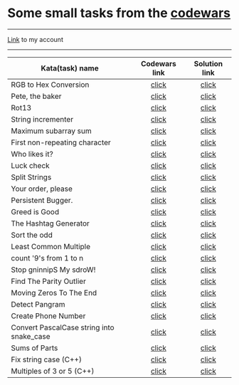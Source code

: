 # Some small tasks from the [codewars](https://www.codewars.com)
____
[Link](https://www.codewars.com/users/olkhovich) to my account
____
| Kata(task) name | Codewars link | Solution link |
|--------------------------------------------|:---------------:|:----------------:|
| RGB to Hex Conversion | [click](https://www.codewars.com/kata/513e08acc600c94f01000001/python) | [click](https://github.com/olkhovichs/Codewars/blob/main/python_tasks/rgb_to_hex.py) |
| Pete, the baker | [click](https://www.codewars.com/kata/525c65e51bf619685c000059/python) | [click](https://github.com/olkhovichs/Codewars/blob/main/python_tasks/cakes.py) |
| Rot13 | [click](https://www.codewars.com/kata/530e15517bc88ac656000716/python) | [click](https://github.com/olkhovichs/Codewars/blob/main/python_tasks/rot13.py) |
| String incrementer | [click](https://www.codewars.com/kata/54a91a4883a7de5d7800009c/python) | [click](https://github.com/olkhovichs/Codewars/blob/main/python_tasks/str_incr.py) |
| Maximum subarray sum | [click](https://www.codewars.com/kata/54521e9ec8e60bc4de000d6c/python) | [click](https://github.com/olkhovichs/Codewars/blob/main/python_tasks/max_subarr_sum.py) |
| First non-repeating character | [click](https://www.codewars.com/kata/52bc74d4ac05d0945d00054e/python) | [click](https://github.com/olkhovichs/Codewars/blob/main/python_tasks/first_non-rep_char.py) |
| Who likes it? | [click](https://www.codewars.com/kata/5266876b8f4bf2da9b000362/python) | [click](https://github.com/olkhovichs/Codewars/blob/main/python_tasks/who_likes.py) |
| Luck check | [click](https://www.codewars.com/kata/5314b3c6bb244a48ab00076c/python) | [click](https://github.com/olkhovichs/Codewars/blob/main/python_tasks/luck_tick.py) |
| Split Strings | [click](https://www.codewars.com/kata/515de9ae9dcfc28eb6000001) | [click](https://github.com/olkhovichs/Codewars/blob/main/python_tasks/split_strings.py) |
| Your order, please | [click](https://www.codewars.com/kata/55c45be3b2079eccff00010f) | [click](https://github.com/olkhovichs/Codewars/blob/main/python_tasks/your_order.py) |
| Persistent Bugger. | [click](https://www.codewars.com/kata/55bf01e5a717a0d57e0000ec/python) | [click](https://github.com/olkhovichs/Codewars/blob/main/python_tasks/persistent_bugger.py) |
| Greed is Good | [click](https://www.codewars.com/kata/5270d0d18625160ada0000e4/python) | [click](https://github.com/olkhovichs/Codewars/blob/main/python_tasks/greed_good.py) |
| The Hashtag Generator | [click](https://www.codewars.com/kata/52449b062fb80683ec000024/python) | [click](https://github.com/olkhovichs/Codewars/blob/main/python_tasks/hashtag_generator.py) |
| Sort the odd | [click](https://www.codewars.com/kata/578aa45ee9fd15ff4600090d/python) | [click](https://github.com/olkhovichs/Codewars/blob/main/python_tasks/sort_odd.py) |
| Least Common Multiple | [click](https://www.codewars.com/kata/5259acb16021e9d8a60010af/python) | [click](https://github.com/olkhovichs/Codewars/blob/main/python_tasks/lcm.py) |
| count '9's from 1 to n | [click](https://www.codewars.com/kata/55143152820d22cdf00001bb/python) | [click](https://github.com/olkhovichs/Codewars/blob/main/python_tasks/count_9.py) |
| Stop gninnipS My sdroW! | [click](https://www.codewars.com/kata/5264d2b162488dc400000001/python) | [click](https://github.com/olkhovichs/Codewars/blob/main/python_tasks/stop_spinning_words.py) |
| Find The Parity Outlier | [click](https://www.codewars.com/kata/5526fc09a1bbd946250002dc/python) | [click](https://github.com/olkhovichs/Codewars/blob/main/python_tasks/find_parity_outlier.py) |
| Moving Zeros To The End | [click](https://www.codewars.com/kata/52597aa56021e91c93000cb0/python) | [click](https://github.com/olkhovichs/Codewars/blob/main/python_tasks/your_order.py) |
| Detect Pangram | [click](https://www.codewars.com/kata/545cedaa9943f7fe7b000048/python) | [click](https://github.com/olkhovichs/Codewars/blob/main/python_tasks/detect_pangram.py) |
| Create Phone Number | [click](https://www.codewars.com/kata/525f50e3b73515a6db000b83) | [click](https://github.com/olkhovichs/Codewars/blob/main/python_tasks/moving_zeros_to_the_end.py) |
| Convert PascalCase string into snake_case | [click](https://www.codewars.com/kata/529b418d533b76924600085d) | [click](https://github.com/olkhovichs/Codewars/blob/main/python_tasks/convert_case_string.py) |
| Sums of Parts | [click](https://www.codewars.com/kata/5ce399e0047a45001c853c2b/python) | [click](https://github.com/olkhovichs/Codewars/blob/main/python_tasks/sums_of_parts.py) |
| Fix string case (C++) | [click](https://www.codewars.com/kata/5b180e9fedaa564a7000009a) | [click](https://github.com/olkhovichs/Codewars/blob/main/cpp_tasks/FixStringCase.cpp) |
| Multiples of 3 or 5 (C++) | [click](https://www.codewars.com/kata/514b92a657cdc65150000006) | [click](https://github.com/olkhovichs/Codewars/blob/main/cpp_tasks/MultiplesOf_3_or_5.cpp) |

